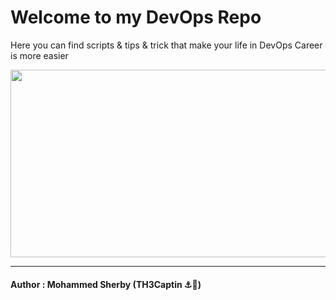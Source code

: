 <h1>Welcome to my DevOps Repo</h1>

<p>Here you can find scripts & tips & trick that make your life in DevOps Career is more easier</p>
<img src="https://4.bp.blogspot.com/-lgiY-HNIUz8/VWaJhS3ZsmI/AAAAAAAAAKI/7hnolvUYWFM/s1600/nikko%2527s%2Bpenguin.png" style="width:600px;height:300px"></img>
<hr>
<h4> Author : Mohammed Sherby (TH3Captin ⚓🐧)</h4>
